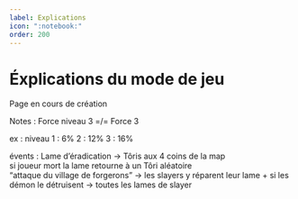 ```yaml
---
label: Explications
icon: ":notebook:"
order: 200
---
```


# Éxplications du mode de jeu

Page en cours de création

Notes :
Force niveau 3 =/= Force 3 <br>

ex : niveau 1 : 6%    2 : 12%     3 : 16% <br>



évents :
Lame d’éradication -> Tôris aux 4 coins de la map <br>
si joueur mort la lame retourne à un Tôri aléatoire <br>
“attaque du village de forgerons” -> les slayers y réparent leur lame + si les démon le détruisent -> toutes les lames de slayer 


